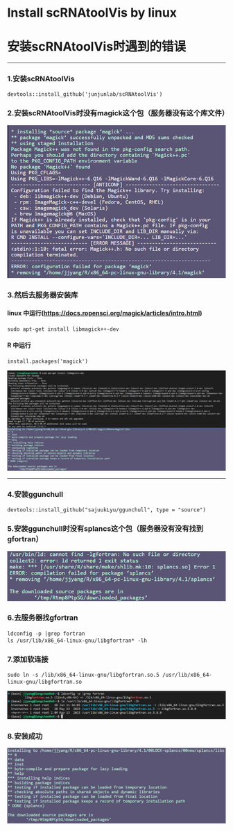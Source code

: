 # Install scRNAtoolVis by linux
# 安装scRNAtoolVis时遇到的错误

---  
### 1.安装scRNAtoolVis  
    devtools::install_github('junjunlab/scRNAtoolVis')  
### 2.安装scRNAtoolVis时没有magick这个包（服务器没有这个库文件）  
![0.png](https://github.com/y741269430/Install-scRNAtoolVis/blob/main/png/0.png)  
### 3.然后去服务器安装库  
#### linux 中运行(https://docs.ropensci.org/magick/articles/intro.html)    
    sudo apt-get install libmagick++-dev  
#### R 中运行  
    install.packages('magick')  
![1.png](https://github.com/y741269430/Install-scRNAtoolVis/blob/main/png/1.png)  

---  
### 4.安装ggunchull
    devtools::install_github("sajuukLyu/ggunchull", type = "source")
### 5.安装ggunchull时没有splancs这个包（服务器没有没有找到gfortran）  
![2.png](https://github.com/y741269430/Install-scRNAtoolVis/blob/main/png/2.png)  
### 6.去服务器找gfortran    
    ldconfig -p |grep fortran  
    ls /usr/lib/x86_64-linux-gnu/libgfortran* -lh  
### 7.添加软连接  
    sudo ln -s /lib/x86_64-linux-gnu/libgfortran.so.5 /usr/lib/x86_64-linux-gnu/libgfortran.so  
![4.png](https://github.com/y741269430/Install-scRNAtoolVis/blob/main/png/4.png)  
### 8.安装成功  
![3.png](https://github.com/y741269430/Install-scRNAtoolVis/blob/main/png/3.png)  

